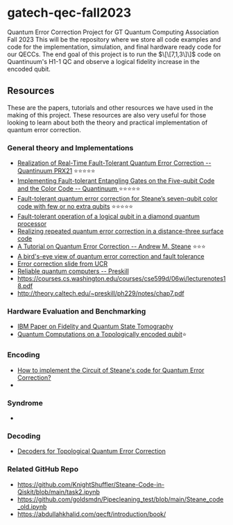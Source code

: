 # gatech-qec-fall2023
Quantum Error Correction Project for GT Quantum Computing Association Fall 2023
This will be the repository where we store all code examples and code for the implementation, simulation, and final hardware ready code for our QECCs.
The end goal of this project is to run the $\[\[7,1,3\]\]$ code on Quantinuum's H1-1 QC and observe a logical fidelity increase in the encoded qubit.


## Resources
These are the papers, tutorials and other resources we have used in the making of this project. These resources are also very useful for those looking to learn about both the theory and practical implementation of quantum error correction. 
### General theory and Implementations
- [Realization of Real-Time Fault-Tolerant Quantum Error Correction -- Quantinuum PRX21](https://journals.aps.org/prx/abstract/10.1103/PhysRevX.11.041058) :star::star::star::star::star:
- [Implementing Fault-tolerant Entangling Gates on the Five-qubit Code and the Color Code -- Quantinuum ](https://arxiv.org/pdf/2208.01863.pdf) :star::star::star::star::star:
- [Fault-tolerant quantum error correction for Steane’s seven-qubit color code with few or no extra qubits](https://arxiv.org/pdf/1804.06995.pdf) :star::star::star::star::star:
- [Fault-tolerant operation of a logical qubit in a diamond quantum processor](https://arxiv.org/pdf/2108.01646.pdf)
- [Realizing repeated quantum error correction in a distance-three surface code](https://www.nature.com/articles/s41586-022-04566-8#MOESM1)
- [A Tutorial on Quantum Error Correction -- Andrew M. Steane](https://www2.physics.ox.ac.uk/sites/default/files/ErrorCorrectionSteane06.pdf) :star::star::star:
- [A bird's-eye view of quantum error correction and fault tolerance](https://arthurpesah.me/blog/2022-01-25-intro-qec-1/)
- [Error correction slide from UCR](https://intra.ece.ucr.edu/~korotkov/courses/EE214-QC/QC-7-error-correction.pdf)
- [Reliable quantum computers --  Preskill](http://theory.caltech.edu/~preskill/pubs/preskill-1998-reliable.pdf)
- https://courses.cs.washington.edu/courses/cse599d/06wi/lecturenotes18.pdf
- http://theory.caltech.edu/~preskill/ph229/notes/chap7.pdf

### Hardware Evaluation and Benchmarking
- [IBM Paper on Fidelity and Quantum State Tomography](https://arxiv.org/pdf/1106.5458.pdf)
- [Quantum Computations on a Topologically encoded qubit](https://www.science.org/doi/10.1126/science.1253742 ):star:
### Encoding 
- [How to implement the Circuit of Steane's code for Quantum Error Correction?](https://quantumcomputing.stackexchange.com/questions/28807/how-to-implement-the-circuit-of-steanes-code-for-quantum-error-correction)
- 

### Syndrome

- 

### Decoding

- [Decoders for Topological Quantum Error Correction](https://arthurpesah.me/assets/pdf/case-study-surface-code.pdf)



### Related GitHub Repo

- https://github.com/KnightShuffler/Steane-Code-in-Qiskit/blob/main/task2.ipynb
- https://github.com/goldsmdn/Pipecleaning_test/blob/main/Steane_code_old.ipynb
- https://abdullahkhalid.com/qecft/introduction/book/

